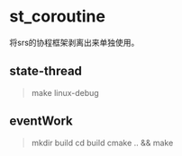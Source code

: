# st_coroutine

将srs的协程框架剥离出来单独使用。

## state-thread
> make linux-debug

## eventWork
> mkdir build
> cd build
> cmake .. && make
